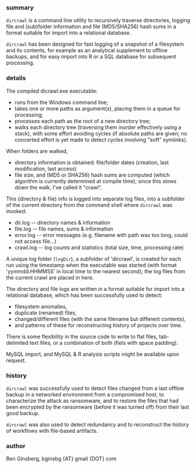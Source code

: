 ### summary

`dircrawl` is a command line utility to recursively traverse directories,
logging file and (sub)folder information and file (MD5/SHA256) hash sums
in a format suitable for import into a relational database.

`dircrawl` has been designed for fast logging of a snapshot of a filesystem
and its contents, for example as an analytical supplement to offline backups,
and for easy import into R or a SQL database for subsequent processing.

### details

The compiled dicrawl.exe executable:
  * runs from the Windows command line;
  * takes one or more paths as argument(s), placing them in a queue for processing;
  * processes each path as the root of a new directory tree;
  * walks each directory tree (traversing them inorder effectively using a stack),
    with some effort avoiding cycles (if absolute paths are given;
    no concerted effort is yet made to detect cycles involving "soft" symlinks).

When folders are walked,
  * directory information is obtained:
    file/folder dates (creation, last modification, last access)
  * file size, and (MD5 or SHA256) hash sums are computed
    (which algorithm is currently determined at compile time);
    since this slows down the walk, I've called it "crawl".

This (directory & file) info is logged into separate log files,
into a subfolder of the current directory from the command shell
where `dircrawl` was invoked:
  * dir.log   -- directory names & information
  * file.log  -- file names, sums & information
  * error.log -- error messages (e.g. filename with path was too long, could not access file...)
  * crawl.log -- log counts and statistics (total size, time, processing rate)

A unique log folder (`logDir`), a subfolder of 'dircrawl', is created
for each run using the timestamp when the executable was started
(with format 'yymmdd.HHMMSS' in local time to the nearest second);
the log files from the current crawl are placed in here.

The directory and file logs are written in a format suitable for import
into a relational database, which has been successfully used to detect:
  * filesystem anomalies,
  * duplicate (renamed) files,
  * changed/different files (with the same filename but different contents),
  * and patterns of these for reconstructing history of projects over time.

There is some flexibility in the source code to write to flat files,
tab-delimited text files, or a combination of both (fiels with space padding).

MySQL import, and MySQL & R analysis scripts might be available upon request.

### history

`dircrawl` was successfully used to detect files changed from a
last offline backup in a networked environment from a compromised host,
to characterize the attack as ransomware, and to restore the files
that had been encrypted by the ransomware (before it was turned off)
from their last good backup.

`dircrawl` was also used to detect redundancy and to reconstruct
the history of workflows with file-based artifacts.

### author

Ben Ginsberg, bginsbg {AT} gmail {DOT} com

